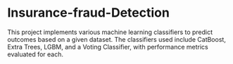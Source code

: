 # Insurance-fraud-Detection
This project implements various machine learning classifiers to predict outcomes based on a given dataset. The classifiers used include CatBoost, Extra Trees, LGBM, and a Voting Classifier, with performance metrics evaluated for each.
